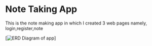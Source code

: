 <h1>Note Taking App</h1>
<p>This is the note making app in which I created 3 web pages namely, login,register,note</p>

[![ERD Diagram of app](/public/images/ERD_Screenshot.png)]
